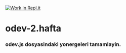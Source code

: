 [![Work in Repl.it](https://classroom.github.com/assets/work-in-replit-14baed9a392b3a25080506f3b7b6d57f295ec2978f6f33ec97e36a161684cbe9.svg)](https://classroom.github.com/online_ide?assignment_repo_id=3792849&assignment_repo_type=AssignmentRepo)
# odev-2.hafta
### odev.js dosyasindaki yonergeleri tamamlayin.
